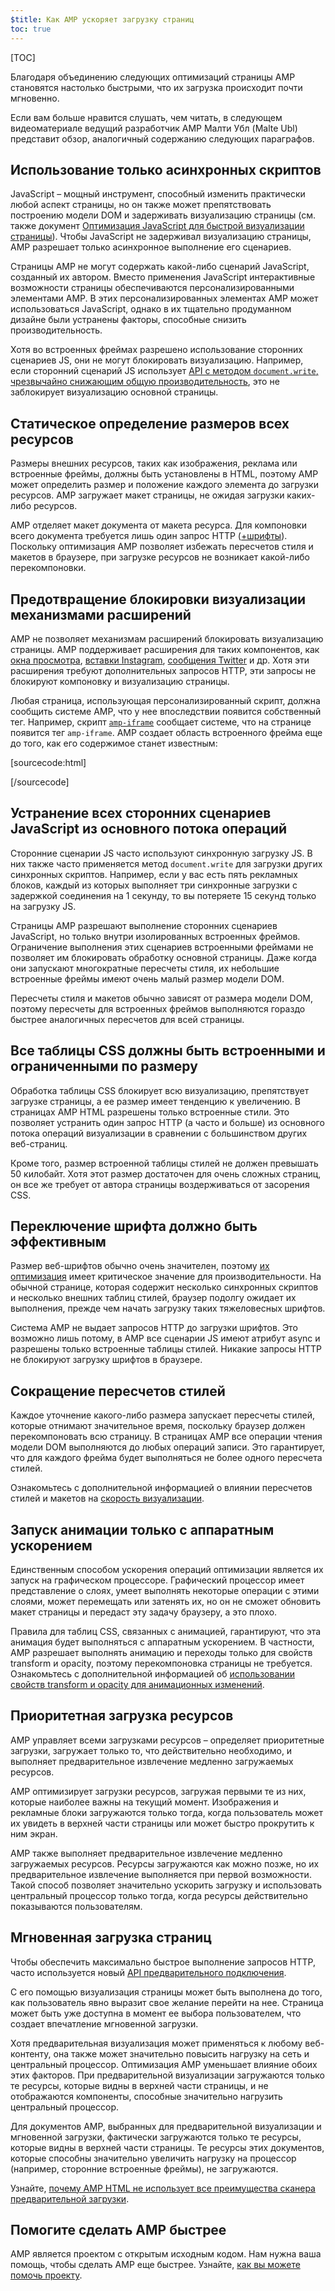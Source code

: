 ```yaml
---
$title: Как AMP ускоряет загрузку страниц
toc: true
---
```

[TOC]

Благодаря объединению следующих оптимизаций страницы AMP становятся настолько быстрыми, что их загрузка происходит почти мгновенно.

Если вам больше нравится слушать, чем читать, в следующем видеоматериале ведущий разработчик AMP Малти Убл (Malte Ubl) представит обзор, аналогичный содержанию следующих параграфов.

<amp-youtube
    data-videoid="hVRkG1CQScA"
    layout="responsive"
    width="480" height="270">
</amp-youtube>

## Использование только асинхронных скриптов

JavaScript – мощный инструмент,
способный изменить практически любой аспект страницы,
но он также может препятствовать построению модели DOM и задерживать визуализацию страницы
(см. также документ [Оптимизация JavaScript для быстрой визуализации страницы](https://developers.google.com/web/fundamentals/performance/critical-rendering-path/adding-interactivity-with-javascript)).
Чтобы JavaScript не задерживал визуализацию страницы,
AMP разрешает только асинхронное выполнение его сценариев.

Страницы AMP не могут содержать какой-либо сценарий JavaScript, созданный их автором.
Вместо применения JavaScript
интерактивные возможности страницы обеспечиваются персонализированными элементами AMP.
В этих персонализированных элементах AMP может использоваться JavaScript,
однако в их тщательно продуманном дизайне были устранены факторы, способные снизить производительность.

Хотя во встроенных фреймах разрешено использование сторонних сценариев JS,
они не могут блокировать визуализацию.
Например, если сторонний сценарий JS использует
[API с методом `document.write`, чрезвычайно снижающим общую производительность](http://www.stevesouders.com/blog/2012/04/10/dont-docwrite-scripts/),
это не заблокирует визуализацию основной страницы.

## Статическое определение размеров всех ресурсов

Размеры внешних ресурсов, таких как изображения, реклама или встроенные фреймы, должны быть установлены в HTML,
поэтому AMP может определить размер и положение каждого элемента до загрузки ресурсов.
AMP загружает макет страницы, не ожидая загрузки каких-либо ресурсов.

AMP отделяет макет документа от макета ресурса.
Для компоновки всего документа требуется лишь один запрос HTTP
([+шрифты](#font-triggering-must-be-efficient)).
Поскольку оптимизация AMP позволяет избежать пересчетов стиля и макетов в браузере,
при загрузке ресурсов не возникает какой-либо перекомпоновки.

## Предотвращение блокировки визуализации механизмами расширений

AMP не позволяет механизмам расширений блокировать визуализацию страницы.
AMP поддерживает расширения для таких компонентов, как
[окна просмотра](/docs/reference/extended/amp-lightbox.html),
[вставки Instagram](/docs/reference/extended/amp-instagram.html),
[сообщения Twitter](/docs/reference/extended/amp-twitter.html) и др.
Хотя эти расширения требуют дополнительных запросов HTTP,
эти запросы не блокируют компоновку и визуализацию страницы.

Любая страница, использующая персонализированный скрипт, должна сообщить системе AMP,
что у нее впоследствии появится собственный тег.
Например, скрипт [`amp-iframe`](/docs/reference/extended/amp-iframe.html)
сообщает системе, что на странице появится тег `amp-iframe`.
AMP создает область встроенного фрейма еще до того, как его содержимое станет известным:

[sourcecode:html]
<script async custom-element="amp-iframe" src="https://cdn.ampproject.org/v0/amp-youtube-0.1.js"></script>
[/sourcecode]

## Устранение всех сторонних сценариев JavaScript из основного потока операций

Сторонние сценарии JS часто используют синхронную загрузку JS.
В них также часто применяется метод `document.write` для загрузки других синхронных скриптов.
Например, если у вас есть пять рекламных блоков, каждый из которых выполняет три синхронные загрузки
с задержкой соединения на 1 секунду, то вы потеряете 15 секунд только на загрузку JS.


Страницы AMP разрешают выполнение сторонних сценариев JavaScript, но только внутри изолированных встроенных фреймов.
Ограничение выполнения этих сценариев встроенными фреймами не позволяет им блокировать обработку основной страницы.
Даже когда они запускают многократные пересчеты стиля,
их небольшие встроенные фреймы имеют очень малый размер модели DOM.

Пересчеты стиля и макетов обычно зависят от размера модели DOM,
поэтому пересчеты для встроенных фреймов
выполняются гораздо быстрее аналогичных пересчетов для всей страницы.

## Все таблицы CSS должны быть встроенными и ограниченными по размеру

Обработка таблицы CSS блокирует всю визуализацию, препятствует загрузке страницы, а ее размер имеет тенденцию к увеличению.
В страницах AMP HTML разрешены только встроенные стили.
Это позволяет устранить один запрос HTTP (а часто и больше) из основного потока операций визуализации
в сравнении с большинством других веб-страниц.

Кроме того, размер встроенной таблицы стилей не должен превышать 50 килобайт.
Хотя этот размер достаточен для очень сложных страниц,
он все же требует от автора страницы воздерживаться от засорения CSS.

## Переключение шрифта должно быть эффективным

Размер веб-шрифтов обычно очень значителен, поэтому
[их оптимизация](https://developers.google.com/web/fundamentals/performance/optimizing-content-efficiency/webfont-optimization)
имеет критическое значение для производительности.
На обычной странице, которая содержит несколько синхронных скриптов и несколько внешних таблиц стилей,
браузер подолгу ожидает их выполнения, прежде чем начать загрузку таких тяжеловесных шрифтов.

Система AMP не выдает запросов HTTP до загрузки шрифтов.
Это возможно лишь потому, в AMP все сценарии JS имеют атрибут async и разрешены только встроенные таблицы стилей.
Никакие запросы HTTP не блокируют загрузку шрифтов в браузере.


## Сокращение пересчетов стилей

Каждое уточнение какого-либо размера запускает пересчеты стилей, которые отнимают значительное время,
поскольку браузер должен перекомпоновать всю страницу.
В страницах AMP все операции чтения модели DOM выполняются до любых операций записи.
Это гарантирует, что для каждого фрейма будет выполняться не более одного пересчета стилей.

Ознакомьтесь с дополнительной информацией о влиянии пересчетов стилей и макетов на
[скорость визуализации](https://developers.google.com/web/fundamentals/performance/rendering/).

## Запуск анимации только с аппаратным ускорением

Единственным способом ускорения операций оптимизации является их запуск на графическом процессоре.
Графический процессор имеет представление о слоях, умеет выполнять некоторые операции с этими слоями,
может перемещать или затенять их, но он не сможет обновить макет страницы
и передаст эту задачу браузеру, а это плохо.

Правила для таблиц CSS, связанных с анимацией, гарантируют, что эта анимация будет выполняться с аппаратным ускорением.
В частности, AMP разрешает выполнять анимацию и переходы только для свойств transform и opacity,
поэтому перекомпоновка страницы не требуется.
Ознакомьтесь с дополнительной информацией об
[использовании свойств transform и opacity для анимационных изменений](https://developers.google.com/web/fundamentals/performance/rendering/stick-to-compositor-only-properties-and-manage-layer-count).

## Приоритетная загрузка ресурсов

AMP управляет всеми загрузками ресурсов – определяет приоритетные загрузки,
загружает только то, что действительно необходимо, и выполняет предварительное извлечение медленно загружаемых ресурсов.

AMP оптимизирует загрузки ресурсов,
загружая первыми те из них, которые наиболее важны на текущий момент.
Изображения и рекламные блоки загружаются только тогда, когда пользователь может их увидеть в верхней части страницы
или может быстро прокрутить к ним экран.

AMP также выполняет предварительное извлечение медленно загружаемых ресурсов.
Ресурсы загружаются как можно позже, но их предварительное извлечение выполняется при первой возможности.
Такой способ позволяет значительно ускорить загрузку и использовать центральный процессор только тогда, когда
ресурсы действительно показываются пользователям.

## Мгновенная загрузка страниц

Чтобы обеспечить максимально быстрое выполнение запросов HTTP, часто используется новый [API предварительного подключения](http://www.w3.org/TR/resource-hints/#dfn-preconnect).

С его помощью
визуализация страницы может быть выполнена до того, как пользователь явно выразит свое желание перейти на нее.
Страница может быть уже доступна в момент ее выбора пользователем,
что создает впечатление мгновенной загрузки.

Хотя предварительная визуализация может применяться к любому веб-контенту,
она также может значительно повысить нагрузку на сеть и центральный процессор. Оптимизация AMP уменьшает влияние обоих этих факторов. При предварительной визуализации загружаются только те ресурсы, которые видны в верхней части страницы,
и не отображаются компоненты, способные значительно нагрузить центральный процессор.

Для документов AMP, выбранных для предварительной визуализации и мгновенной загрузки,
фактически загружаются только те ресурсы, которые видны в верхней части страницы.
Те ресурсы этих документов, которые способны значительно увеличить нагрузку на процессор (например, сторонние встроенные фреймы), не загружаются.


Узнайте,
[почему AMP HTML не использует все преимущества сканера предварительной загрузки](https://medium.com/@cramforce/why-amp-html-does-not-take-full-advantage-of-the-preload-scanner-7e7f788aa94e).

## Помогите сделать AMP быстрее
AMP является проектом с открытым исходным кодом.
Нам нужна ваша помощь, чтобы сделать AMP еще быстрее.
Узнайте, [как вы можете помочь проекту](/docs/support/contribute.html).
